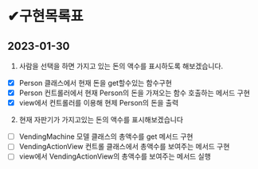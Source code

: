 # ✔구현목록표

## 2023-01-30 

1. 사람을 선택을 하면 가지고 있는 돈의 액수를 표시하도록 해보겠습니다.

- [x] Person 클래스에서 현재 돈을 get할수있는 함수구현
- [x] Person 컨트롤러에서 현재 Person의 돈을 가져오는 함수 호출하는 메서드 구현
- [x] view에서 컨트롤러를 이용해 현제 Person의 돈을 출력

2. 현재 자판기가 가지고있는 돈의 액수를 표시해보겠습니다

- [ ] VendingMachine 모델 클래스의 총액수를 get 메서드 구현
- [ ] VendingActionView 컨트롤 클래스에서 총액수를 보여주는 메서드 구현
- [ ] view에서 VendingActionView의 총액수를 보여주는 메서드 실행